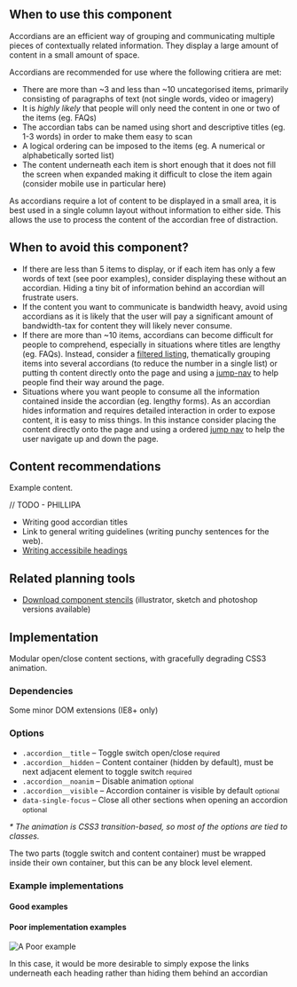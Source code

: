 ## When to use this component

Accordians are an efficient way of grouping and communicating multiple pieces of contextually related information. They display a large amount of content in a small amount of space.

Accordians are recommended for use where the following critiera are met:

* There are more than ~3 and less than ~10 uncategorised items, primarily consisting of paragraphs of text (not single words, video or imagery)
* It is *highly likely* that people will only need the content in one or two of the items (eg. FAQs)
* The accordian tabs can be named using short and descriptive titles (eg. 1-3 words) in order to make them easy to scan
* A logical ordering can be imposed to the items (eg. A numerical or alphabetically sorted list)
* The content underneath each item is short enough that it does not fill the screen when expanded making it difficult to close the item again (consider mobile use in particular here)

As accordians require a lot of content to be displayed in a small area, it is best used in a single column layout without information to either side. This allows the use to process the content of the accordian free of distraction.

## When to avoid this component?

* If there are less than 5 items to display, or if each item has only a few words of text (see poor examples), consider displaying these without an accordian. Hiding a tiny bit of information behind an accordian will frustrate users.
* If the content you want to communicate is bandwidth heavy, avoid using accordians as it is likely that the user will pay a significant amount of bandwidth-tax for content they will likely never consume.
* If there are more than ~10 items, accordians can become difficult for people to comprehend, especially in situations where titles are lengthy (eg. FAQs). Instead, consider a [filtered listing](todo-filtered-listings), thematically grouping items into several accordians (to reduce the number in a single list) or putting th content directly onto the page and using a [jump-nav](todo-jump-navigation) to help people find their way around the page.
* Situations where you want people to consume all the information contained inside the accordian (eg. lengthy forms). As an accordian hides information and requires detailed interaction in order to expose content, it is easy to miss things. In this instance consider placing the content directly onto the page and using a ordered [jump nav](todo-jump-nav) to help the user navigate up and down the page.


## Content recommendations

Example content.

// TODO - PHILLIPA

- Writing good accordian titles
- Link to general writing guidelines (writing punchy sentences for the web).
- [Writing accessibile headings](http://www.unimelb.edu.au/accessibility/training/examples/1-3-1-info-and-relationships/index.html)

## Related planning tools

* [Download component stencils](#) (illustrator, sketch and photoshop versions available)

## Implementation
Modular open/close content sections, with gracefully degrading CSS3 animation.

### Dependencies
Some minor DOM extensions (IE8+ only)

### Options
<ul class="nobullet">
  <li><code>.accordion__title</code> &ndash; Toggle switch open/close <small>required</small></li>
  <li><code>.accordion__hidden</code> &ndash; Content container (hidden by default), must be next adjacent element to toggle switch <small>required</small></li>
  <li><code>.accordion__noanim</code> &ndash; Disable animation <small class="opt">optional</small></li>
  <li><code>.accordion__visible</code> &ndash; Accordion container is visible by default <small class="opt">optional</small></li>
  <li><code>data-single-focus</code> &ndash; Close all other sections when opening an accordion <small class="opt">optional</small></li>
</ul>

<em>* The animation is CSS3 transition-based, so most of the options are tied to classes.</em>

The two parts (toggle switch and content container) must be wrapped inside their own container, but this can be any block level element.

### Example implementations

#### Good examples


#### Poor implementation examples

![A Poor example](/assets/videos/poor-example__accordian-1.gif)

In this case, it would be more desirable to simply expose the links underneath each heading rather than hiding them behind an accordian


